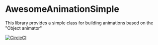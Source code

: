 # AwesomeAnimationSimple
This library provides a simple class for building animations based on the "Object animator"

[![CircleCI](https://circleci.com/gh/JenshenSoft/AwesomeAnimationSimple.svg?style=svg)](https://circleci.com/gh/JenshenSoft/AwesomeAnimationSimple)

